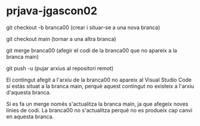 # prjava-jgascon02

git checkout -b branca00 (crear i situar-se a una nova branca)

git checkout main (tornar a una altra branca)

git merge branca00 (afegir el codi de la branca00 que no apareix a la branca main)

git push -u (pujar arxius al repositori remot)

El contingut afegit a l'arxiu de la branca00 no apareix al Visual Studio Code si estàs situat a la branca main, 
perquè aquest contingut no existeix a l'arxiu d'aquesta branca.

Si es fa un merge només s'actualitza la branca main, ja que afegeix noves línies de codi. 
La branca00 no s'actualitza perquè no es produeix cap canvi en aquesta branca.
